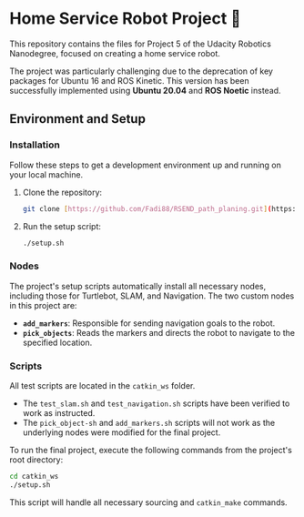 # Home Service Robot Project 🏡

This repository contains the files for Project 5 of the Udacity Robotics Nanodegree, focused on creating a home service robot.

The project was particularly challenging due to the deprecation of key packages for Ubuntu 16 and ROS Kinetic. This version has been successfully implemented using **Ubuntu 20.04** and **ROS Noetic** instead.

## Environment and Setup

### Installation

Follow these steps to get a development environment up and running on your local machine.

1.  Clone the repository:

    ```bash
    git clone [https://github.com/Fadi88/RSEND_path_planing.git](https://github.com/Fadi88/RSEND_path_planing.git)
    ```

2.  Run the setup script:

    ```bash
    ./setup.sh
    ```

### Nodes

The project's setup scripts automatically install all necessary nodes, including those for Turtlebot, SLAM, and Navigation. The two custom nodes in this project are:

-   **`add_markers`**: Responsible for sending navigation goals to the robot.
-   **`pick_objects`**: Reads the markers and directs the robot to navigate to the specified location.

### Scripts

All test scripts are located in the `catkin_ws` folder.

-   The `test_slam.sh` and `test_navigation.sh` scripts have been verified to work as instructed.
-   The `pick_object-sh` and `add_markers.sh` scripts will not work as the underlying nodes were modified for the final project.

To run the final project, execute the following commands from the project's root directory:

```bash
cd catkin_ws
./setup.sh
```

This script will handle all necessary sourcing and `catkin_make` commands.
